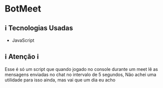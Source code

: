 # BotMeet

## :information_source:  Tecnologias Usadas

* JavaScript

## :information_source: Atenção :information_source:

Esse é só um script que quando jogado no console durante um meet lê as mensagens enviadas no chat no intervalo de 5 segundos,
Não achei uma utilidade para isso ainda, mas vai que um dia eu acho 
